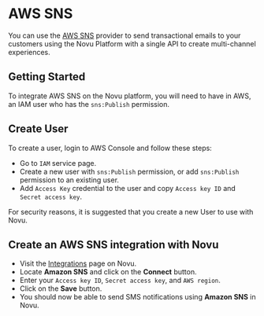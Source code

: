 # AWS SNS

You can use the [AWS SNS](https://aws.amazon.com/sns/) provider to send transactional emails to your customers using the Novu Platform with a single API to create multi-channel experiences.

## Getting Started

To integrate AWS SNS on the Novu platform, you will need to have in AWS, an IAM user who has the `sns:Publish` permission.

## Create User

To create a user, login to AWS Console and follow these steps:

- Go to `IAM` service page.
- Create a new user with `sns:Publish` permission, or add `sns:Publish` permission to an existing user.
- Add `Access Key` credential to the user and copy `Access key ID` and `Secret access key`.

For security reasons, it is suggested that you create a new User to use with Novu.

## Create an AWS SNS integration with Novu

- Visit the [Integrations](https://web.novu.co/integrations) page on Novu.
- Locate **Amazon SNS** and click on the **Connect** button.
- Enter your `Access key ID`, `Secret access key`, and `AWS region`.
- Click on the **Save** button.
- You should now be able to send SMS notifications using **Amazon SNS** in Novu.
